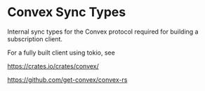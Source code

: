 # Convex Sync Types

Internal sync types for the Convex protocol required for building a subscription
client.

For a fully built client using tokio, see

https://crates.io/crates/convex/

https://github.com/get-convex/convex-rs
